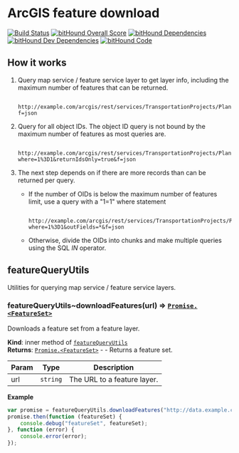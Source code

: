 ArcGIS feature download
=======================

[![Build Status](https://travis-ci.org/WSDOT-GIS/download-arcgis-features.svg?branch=master)](https://travis-ci.org/WSDOT-GIS/download-arcgis-features)
[![bitHound Overall Score](https://www.bithound.io/github/WSDOT-GIS/download-arcgis-features/badges/score.svg)](https://www.bithound.io/github/WSDOT-GIS/download-arcgis-features)
[![bitHound Dependencies](https://www.bithound.io/github/WSDOT-GIS/download-arcgis-features/badges/dependencies.svg)](https://www.bithound.io/github/WSDOT-GIS/download-arcgis-features/master/dependencies/npm)
[![bitHound Dev Dependencies](https://www.bithound.io/github/WSDOT-GIS/download-arcgis-features/badges/devDependencies.svg)](https://www.bithound.io/github/WSDOT-GIS/download-arcgis-features/master/dependencies/npm)
[![bitHound Code](https://www.bithound.io/github/WSDOT-GIS/download-arcgis-features/badges/code.svg)](https://www.bithound.io/github/WSDOT-GIS/download-arcgis-features)

How it works
------------

1. Query map service / feature service layer to get layer info, including the maximum number of features that can be returned.

        http://example.com/arcgis/rest/services/TransportationProjects/PlannedProjects/MapServer/0?f=json

2. Query for all object IDs. The object ID query is not bound by the maximum number of features as most queries are.

        http://example.com/arcgis/rest/services/TransportationProjects/PlannedProjects/MapServer/0/query?where=1%3D1&returnIdsOnly=true&f=json

3. The next step depends on if there are more records than can be returned per query.

    * If the number of OIDs is below the maximum number of features limit, use a query with a "1=1" where statement

            http://example.com/arcgis/rest/services/TransportationProjects/PlannedProjects/MapServer/0/query?where=1%3D1&outFields=*&f=json

    * Otherwise, divide the OIDs into chunks and make multiple queries using the SQL *IN* operator.

<a name="module_featureQueryUtils"></a>

## featureQueryUtils
Utilities for querying map service / feature service layers.

<a name="module_featureQueryUtils..downloadFeatures"></a>

### featureQueryUtils~downloadFeatures(url) ⇒ <code>[Promise.&lt;FeatureSet&gt;](http://resources.arcgis.com/en/help/arcgis-rest-api/index.html#/FeatureSet_object/02r3000002mn000000/)</code>
Downloads a feature set from a feature layer.

**Kind**: inner method of <code>[featureQueryUtils](#module_featureQueryUtils)</code>  
**Returns**: <code>[Promise.&lt;FeatureSet&gt;](http://resources.arcgis.com/en/help/arcgis-rest-api/index.html#/FeatureSet_object/02r3000002mn000000/)</code> - - Returns a feature set.  

| Param | Type | Description |
| --- | --- | --- |
| url | <code>string</code> | The URL to a feature layer. |

**Example**  
```js
var promise = featureQueryUtils.downloadFeatures("http://data.example.com/arcgis/rest/services/Shared/CountyBoundaries/MapServer/0");
promise.then(function (featureSet) {
    console.debug("featureSet", featureSet);
}, function (error) {
    console.error(error);
});
```

